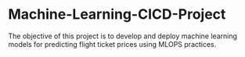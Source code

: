 # Machine-Learning-CICD-Project
The objective of this project is to develop and deploy machine learning models for predicting flight ticket prices using MLOPS practices.

